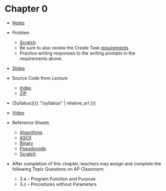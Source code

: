 # Chapter 0

* [Notes](notes)
* Problem
  * [Scratch](https://docs.cs50.net/2019/ap/problems/scratch/scratch.html)
  * Be sure to also review the Create Task [requirements](https://apcentral.collegeboard.org/pdf/ap-csp-student-task-directions.pdf?course=ap-computer-science-principles)
  * Practice writing responses to the writing prompts in the requirements above.
* [Slides](https://cdn.cs50.net/2018/fall/lectures/0/lecture0.pdf)
* Source Code from Lecture
  * [Index](https://cdn.cs50.net/2018/fall/lectures/0/src0/)
  * [ZIP](https://cdn.cs50.net/2018/fall/lectures/0/src0.zip)
* [Syllabus]({{ "/syllabus" | relative_url }})
* [Video](https://video.cs50.net/2018/fall/lectures/0)
* Reference Sheets
  * [Algorithms](https://ap.cs50.school/assets/pdfs/algorithms.pdf)
  * [ASCII](https://ap.cs50.school/assets/pdfs/ascii.pdf)
  * [Binary](https://ap.cs50.school/assets/pdfs/binary.pdf)
  * [Pseudocode](https://ap.cs50.school/assets/pdfs/pseudocode.pdf)
  * [Scratch](https://ap.cs50.school/assets/pdfs/scratch.pdf)

* After completion of this chapter, teachers may assign and complete the following Topic Questions on AP Classroom:
  * 3.a – Program Function and Purpose
  * 3.c – Procedures without Parameters
